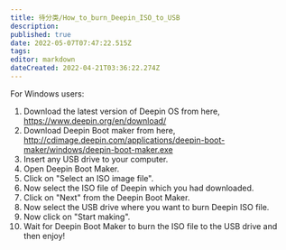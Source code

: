 ```yaml
---
title: 待分类/How_to_burn_Deepin_ISO_to_USB
description: 
published: true
date: 2022-05-07T07:47:22.515Z
tags: 
editor: markdown
dateCreated: 2022-04-21T03:36:22.274Z
---
```


For Windows users:
1. Download the latest version of Deepin OS from here, https://www.deepin.org/en/download/
2. Download Deepin Boot maker from here, http://cdimage.deepin.com/applications/deepin-boot-maker/windows/deepin-boot-maker.exe
3. Insert any USB drive to your computer.
4. Open Deepin Boot Maker.
5. Click on "Select an ISO image file".
6. Now select the ISO file of Deepin which you had downloaded.
7. Click on "Next" from the Deepin Boot Maker.
8. Now select the USB drive where you want to burn Deepin ISO file.
9. Now click on "Start making".
10. Wait for Deepin Boot Maker to burn the ISO file to the USB drive and then enjoy!